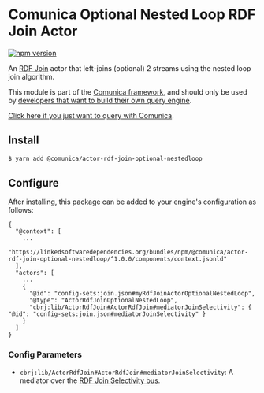 # Comunica Optional Nested Loop RDF Join Actor

[![npm version](https://badge.fury.io/js/%40comunica%2Factor-rdf-join-optional-nestedloop.svg)](https://www.npmjs.com/package/@comunica/actor-rdf-join-optional-nestedloop)

An [RDF Join](https://github.com/comunica/comunica/tree/master/packages/bus-rdf-join) actor that left-joins (optional) 2 streams using the nested loop join algorithm.

This module is part of the [Comunica framework](https://github.com/comunica/comunica),
and should only be used by [developers that want to build their own query engine](https://comunica.dev/docs/modify/).

[Click here if you just want to query with Comunica](https://comunica.dev/docs/query/).

## Install

```bash
$ yarn add @comunica/actor-rdf-join-optional-nestedloop
```

## Configure

After installing, this package can be added to your engine's configuration as follows:
```text
{
  "@context": [
    ...
    "https://linkedsoftwaredependencies.org/bundles/npm/@comunica/actor-rdf-join-optional-nestedloop/^1.0.0/components/context.jsonld"  
  ],
  "actors": [
    ...
    {
      "@id": "config-sets:join.json#myRdfJoinActorOptionalNestedLoop",
      "@type": "ActorRdfJoinOptionalNestedLoop",
      "cbrj:lib/ActorRdfJoin#ActorRdfJoin#mediatorJoinSelectivity": { "@id": "config-sets:join.json#mediatorJoinSelectivity" }
    }
  ]
}
```

### Config Parameters

* `cbrj:lib/ActorRdfJoin#ActorRdfJoin#mediatorJoinSelectivity`: A mediator over the [RDF Join Selectivity bus](https://github.com/comunica/comunica/tree/master/packages/bus-rdf-join-selectivity).
